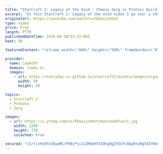 ```yaml
---
title: "StarCraft 2: Legacy of the Void - Cheesy Zerg vs Protoss Build Order! (Zerg Guide)"
excerpt: "In this StarCraft 2: Legacy of the Void video I go over a cheesy Zerg versus Protoss build order that works extremely well on Prion Terraces. The basic idea is to hard counter the Protoss strategy of going for a quick expansion, by using the Golden Minerals to your advantage.  Going for a quick double"
originalUrl: https://youtube.com/watch?v=FbGasjn4VuY
type: video
price: Free
length: PT7M
publishedDateTime: 2016-04-16T15:32:06Z
heat: 50

featuredContent: "<iframe width=\"800\" height=\"500\" frameborder=\"0\" src=\"https://www.youtube.com/embed/FbGasjn4VuY\" allow=\"accelerometer; autoplay; encrypted-media; gyroscope; picture-in-picture\" allowfullscreen></iframe>"

provider:
  name: LowkoTV
  domain: lowko.tv
  images:
    - url: https://everyday-cc.github.io/starcraft2/assets/images/organizations/lowko.tv-50x50.jpg
      width: 50
      height: 50

topics:
  - StarCraft 2
  - Protoss
  - Zerg

images:
  - url: https://i.ytimg.com/vi/FbGasjn4VuY/maxresdefault.jpg
    width: 1280
    height: 720
    isCached: true

secured: "cI/tlvHzQfeIBywMC/P9BcPjc2xZM8mHYX30hg0gZYGCPc0AgRtuRgXdZYNXczBDMZJK6bujbWj6oAiVKUSRVMhQWyOsqgYb8a7f2A3S5KCCJx/C6XVrBPE6AUvMquuifM/RkUZFkBDx2hfwi0HcCSyBjv2zOMe3wSwoGVywYfAsJs9Ec8McD2EXydPgZMZ299gvJZTAEqRd5+CvlSxQN94xu2C8jHhKAaarpOkpyMJOiSIYLU9sQflTvdHoDpA0Pc6dWvAz1o5OK/aKv8re8ft78lgsEdUYPXA8AxeLirNlzQoA8gGIp8yvelkOuace4nHqD2LuhZxwH8ToHdDqpsM3XK8BXjv7AR8HPusqUCJYb5BR9XqIGDgTt6fUVpuvkXn6XZuV+OCbHLstBbKezaVrUSlV4PakEjVtsDdgLYY=;veQlkLKoRXK1Mt35+nqUKw=="
---
```


